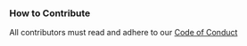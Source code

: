 


### How to Contribute
All contributors must read and adhere to our [Code of Conduct](https://github.com/TyJK/EchoBurst/blob/master/CODE_OF_CONDUCT.md)
